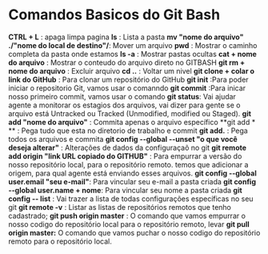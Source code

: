 # Comandos Basicos do Git Bash 



**CTRL + L** : apaga limpa pagina
**ls** : Lista a pasta
**mv "nome do arquivo" ./"nome do local de destino"/**: Mover um arquivo
**pwd** : Mostrar o caminho completa da pasta onde estamos
**ls -a** : Mostrar pastas ocultas
**cat + nome do arquivo** : Mostrar o conteudo do arquivo direto no GITBASH
**git rm + nome do arquivo** : Excluir arquivo
**cd ..** : Voltar um nivel
**git clone + colar o link do GitHub** : Para clonar um repositório do GitHub
**git init** :Para poder iniciar o repositorio Git, vamos usar o comanndo
**git commit** :Para inicar nosso primeiro commit, vamos usar o comando 
**git status**: Vai ajudar agente a monitorar os estagios dos arquivos, vai dizer para gente se o arquivo está Untracked ou Tracked (Unmodified, modified ou Staged).
**git add "nome do arquivo"** : Commita apenas o arquivo específico
**git add * ** : Pega tudo que esta no diretorio de trabalho e commit
**git add.** : Pega todos os arquivos e commita
**git config --global --unset "o que você deseja alterar"** : Alterações de dados da configuraçaõ no git
**git remote add origin "link URL copiado do GITHUB"** : Para empurrar a versão do nosso repositório local, para o repositório remoto. temos que adicionar a origem, para qual agente está enviando esses arquivos.
**git config --global user.email "seu e-mail"**: Para vincular seu e-mail a pasta criada
**git config --global user.name + nome**: Para vincular seu nome a pasta criada
**git config -- list** : Vai trazer a lista de todas configurações específicas no seu git
**git remote -v** : Listar as listas de repositórios remotos que tenho cadastrado;
**git push origin master** : O comando que vamos empurrar o nosso codigo do repositório local para o repositório remoto, levar
**git pull origin master:** O comando que vamos puchar o nosso codigo do repositório remoto para o repositório local.
